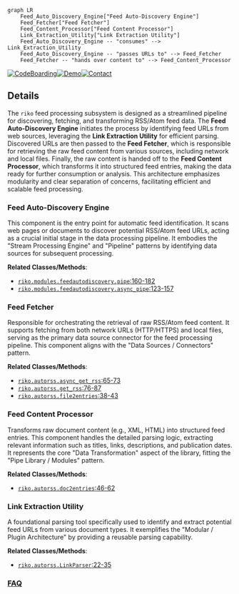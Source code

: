 ```mermaid
graph LR
    Feed_Auto_Discovery_Engine["Feed Auto-Discovery Engine"]
    Feed_Fetcher["Feed Fetcher"]
    Feed_Content_Processor["Feed Content Processor"]
    Link_Extraction_Utility["Link Extraction Utility"]
    Feed_Auto_Discovery_Engine -- "consumes" --> Link_Extraction_Utility
    Feed_Auto_Discovery_Engine -- "passes URLs to" --> Feed_Fetcher
    Feed_Fetcher -- "hands over content to" --> Feed_Content_Processor
```

[![CodeBoarding](https://img.shields.io/badge/Generated%20by-CodeBoarding-9cf?style=flat-square)](https://github.com/CodeBoarding/GeneratedOnBoardings)[![Demo](https://img.shields.io/badge/Try%20our-Demo-blue?style=flat-square)](https://www.codeboarding.org/demo)[![Contact](https://img.shields.io/badge/Contact%20us%20-%20contact@codeboarding.org-lightgrey?style=flat-square)](mailto:contact@codeboarding.org)

## Details

The `riko` feed processing subsystem is designed as a streamlined pipeline for discovering, fetching, and transforming RSS/Atom feed data. The **Feed Auto-Discovery Engine** initiates the process by identifying feed URLs from web sources, leveraging the **Link Extraction Utility** for efficient parsing. Discovered URLs are then passed to the **Feed Fetcher**, which is responsible for retrieving the raw feed content from various sources, including network and local files. Finally, the raw content is handed off to the **Feed Content Processor**, which transforms it into structured feed entries, making the data ready for further consumption or analysis. This architecture emphasizes modularity and clear separation of concerns, facilitating efficient and scalable feed processing.

### Feed Auto-Discovery Engine
This component is the entry point for automatic feed identification. It scans web pages or documents to discover potential RSS/Atom feed URLs, acting as a crucial initial stage in the data processing pipeline. It embodies the "Stream Processing Engine" and "Pipeline" patterns by identifying data sources for subsequent processing.


**Related Classes/Methods**:

- <a href="https://github.com/nerevu/riko/blob/master/riko/modules/feedautodiscovery.py#L160-L182" target="_blank" rel="noopener noreferrer">`riko.modules.feedautodiscovery.pipe`:160-182</a>
- <a href="https://github.com/nerevu/riko/blob/master/riko/modules/feedautodiscovery.py#L123-L157" target="_blank" rel="noopener noreferrer">`riko.modules.feedautodiscovery.async_pipe`:123-157</a>


### Feed Fetcher
Responsible for orchestrating the retrieval of raw RSS/Atom feed content. It supports fetching from both network URLs (HTTP/HTTPS) and local files, serving as the primary data source connector for the feed processing pipeline. This component aligns with the "Data Sources / Connectors" pattern.


**Related Classes/Methods**:

- <a href="https://github.com/nerevu/riko/blob/master/riko/autorss.py#L65-L73" target="_blank" rel="noopener noreferrer">`riko.autorss.async_get_rss`:65-73</a>
- <a href="https://github.com/nerevu/riko/blob/master/riko/autorss.py#L76-L87" target="_blank" rel="noopener noreferrer">`riko.autorss.get_rss`:76-87</a>
- <a href="https://github.com/nerevu/riko/blob/master/riko/autorss.py#L38-L43" target="_blank" rel="noopener noreferrer">`riko.autorss.file2entries`:38-43</a>


### Feed Content Processor
Transforms raw document content (e.g., XML, HTML) into structured feed entries. This component handles the detailed parsing logic, extracting relevant information such as titles, links, descriptions, and publication dates. It represents the core "Data Transformation" aspect of the library, fitting the "Pipe Library / Modules" pattern.


**Related Classes/Methods**:

- <a href="https://github.com/nerevu/riko/blob/master/riko/autorss.py#L46-L62" target="_blank" rel="noopener noreferrer">`riko.autorss.doc2entries`:46-62</a>


### Link Extraction Utility
A foundational parsing tool specifically used to identify and extract potential feed URLs from various document types. It exemplifies the "Modular / Plugin Architecture" by providing a reusable parsing capability.


**Related Classes/Methods**:

- <a href="https://github.com/nerevu/riko/blob/master/riko/autorss.py#L22-L35" target="_blank" rel="noopener noreferrer">`riko.autorss.LinkParser`:22-35</a>




### [FAQ](https://github.com/CodeBoarding/GeneratedOnBoardings/tree/main?tab=readme-ov-file#faq)